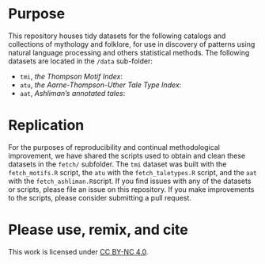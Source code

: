 Purpose
=======

This repository houses tidy datasets for the following catalogs and
collections of mythology and folklore, for use in discovery of patterns
using natural language processing and others statistical methods. The
following datasets are located in the `/data` sub-folder:

-   `tmi`, *the Thompson Motif Index*:
-   `atu`, *the Aarne-Thompson-Uther Tale Type Index*:
-   `aat`, *Ashliman’s annotated tales*:

Replication
===========

For the purposes of reproducibility and continual methodological
improvement, we have shared the scripts used to obtain and clean these
datasets in the `fetch/` subfolder. The `tmi` dataset was built with the
`fetch_motifs.R` script, the `atu` with the `fetch_taletypes.R` script,
and the `aat` with the `fetch_ashliman.R`script. If you find issues with
any of the datasets or scripts, please file an issue on this repository.
If you make improvements to the scripts, please consider submitting a
pull request.

Please use, remix, and cite
===========================

This work is licensed under [CC BY-NC
4.0](https://creativecommons.org/licenses/by-nc/4.0/).
